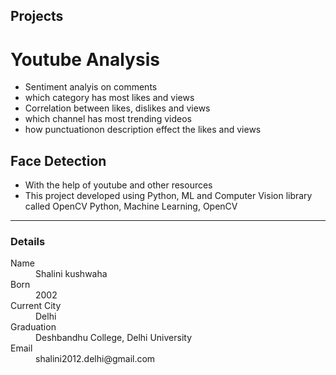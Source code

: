 
Projects
---


# Youtube Analysis

* Sentiment analyis on comments
* which category has most likes and views
* Correlation between likes, dislikes and views
* which channel has most trending videos
* how punctuationon description effect the likes and views 


## Face Detection

* With the help of youtube and other resources 
* This project developed using Python, ML and Computer
  Vision library called OpenCV
   Python, Machine Learning, OpenCV


* * *

### Details

<dl>
<dt>Name</dt>
<dd>Shalini kushwaha</dd>
<dt>Born</dt>
<dd>2002</dd>
<dt>Current City</dt>
<dd>Delhi</dd>
<dt>Graduation</dt>
<dd>Deshbandhu College, Delhi University</dd>
<dt>Email</dt>
<dd>shalini2012.delhi@gmail.com</dd>
</dl>

